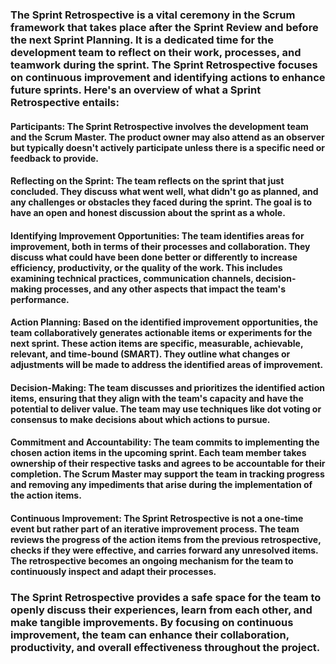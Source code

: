 ### The Sprint Retrospective is a vital ceremony in the Scrum framework that takes place after the Sprint Review and before the next Sprint Planning. It is a dedicated time for the development team to reflect on their work, processes, and teamwork during the sprint. The Sprint Retrospective focuses on continuous improvement and identifying actions to enhance future sprints. Here's an overview of what a Sprint Retrospective entails:

#### Participants: The Sprint Retrospective involves the development team and the Scrum Master. The product owner may also attend as an observer but typically doesn't actively participate unless there is a specific need or feedback to provide.

#### Reflecting on the Sprint: The team reflects on the sprint that just concluded. They discuss what went well, what didn't go as planned, and any challenges or obstacles they faced during the sprint. The goal is to have an open and honest discussion about the sprint as a whole.

#### Identifying Improvement Opportunities: The team identifies areas for improvement, both in terms of their processes and collaboration. They discuss what could have been done better or differently to increase efficiency, productivity, or the quality of the work. This includes examining technical practices, communication channels, decision-making processes, and any other aspects that impact the team's performance.

#### Action Planning: Based on the identified improvement opportunities, the team collaboratively generates actionable items or experiments for the next sprint. These action items are specific, measurable, achievable, relevant, and time-bound (SMART). They outline what changes or adjustments will be made to address the identified areas of improvement.

#### Decision-Making: The team discusses and prioritizes the identified action items, ensuring that they align with the team's capacity and have the potential to deliver value. The team may use techniques like dot voting or consensus to make decisions about which actions to pursue.

#### Commitment and Accountability: The team commits to implementing the chosen action items in the upcoming sprint. Each team member takes ownership of their respective tasks and agrees to be accountable for their completion. The Scrum Master may support the team in tracking progress and removing any impediments that arise during the implementation of the action items.

#### Continuous Improvement: The Sprint Retrospective is not a one-time event but rather part of an iterative improvement process. The team reviews the progress of the action items from the previous retrospective, checks if they were effective, and carries forward any unresolved items. The retrospective becomes an ongoing mechanism for the team to continuously inspect and adapt their processes.

### The Sprint Retrospective provides a safe space for the team to openly discuss their experiences, learn from each other, and make tangible improvements. By focusing on continuous improvement, the team can enhance their collaboration, productivity, and overall effectiveness throughout the project.
